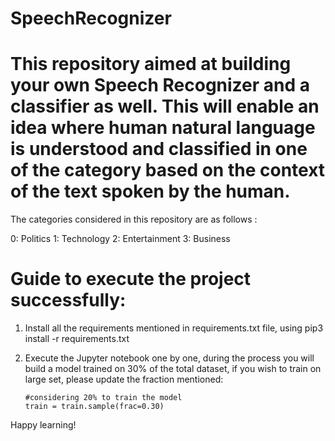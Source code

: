 # SpeechRecognizer


# This repository aimed at building your own Speech Recognizer and a classifier as well. This will enable an idea where human natural language is understood and classified in one of the category based on the context of the text spoken by the human.

The categories considered in this repository are as follows : 

0: Politics
1: Technology
2: Entertainment
3: Business

# Guide to execute the project successfully:

  1. Install all the requirements mentioned in requirements.txt file, using pip3 install -r requirements.txt

  2. Execute the Jupyter notebook one by one, during the process you will build a model trained on 30% of the total dataset, if you wish to train on large set, please update the fraction mentioned: 

      ```
      #considering 20% to train the model
      train = train.sample(frac=0.30)
      ```
  
  
 Happy learning! 

